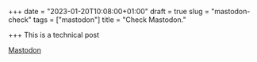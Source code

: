 +++
date = "2023-01-20T10:08:00+01:00"
draft = true
slug = "mastodon-check"
tags = ["mastodon"]
title = "Check Mastodon."

+++
This is a technical post

<a rel="me" href="https://infosec.exchange/@vjeantet">Mastodon</a>